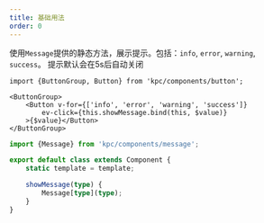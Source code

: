 ```yaml
---
title: 基础用法
order: 0
---
```


使用`Message`提供的静态方法，展示提示。包括：`info`, `error`, `warning`, `success`。
提示默认会在5s后自动关闭

```vdt
import {ButtonGroup, Button} from 'kpc/components/button';

<ButtonGroup>
    <Button v-for={['info', 'error', 'warning', 'success']}
        ev-click={this.showMessage.bind(this, $value)}
    >{$value}</Button>
</ButtonGroup>
```

```ts
import {Message} from 'kpc/components/message';

export default class extends Component {
    static template = template;

    showMessage(type) {
        Message[type](type);
    }
}
```
